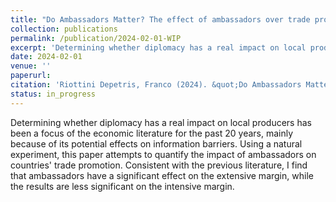 ```yaml
---
title: "Do Ambassadors Matter? The effect of ambassadors over trade promotion"
collection: publications
permalink: /publication/2024-02-01-WIP
excerpt: 'Determining whether diplomacy has a real impact on local producers has been a focus of the economic literature for the past 20 years, mainly because of its potential effects on information barriers. Using a natural experiment, this paper attempts to quantify the impact of ambassadors on countries' trade promotion. Consistent with the previous literature, I find that ambassadors have a significant effect on the extensive margin, while the results are less significant on the intensive margin.'
date: 2024-02-01
venue: ''
paperurl: 
citation: 'Riottini Depetris, Franco (2024). &quot;Do Ambassadors Matter? The effect of ambassadors over trade promotion.&quot; <i>Universidad de San Andrés</i>.'
status: in_progress
---
```

Determining whether diplomacy has a real impact on local producers has been a focus of the economic literature for the past 20 years, mainly because of its potential effects on information barriers. Using a natural experiment, this paper attempts to quantify the impact of ambassadors on countries' trade promotion. Consistent with the previous literature, I find that ambassadors have a significant effect on the extensive margin, while the results are less significant on the intensive margin.